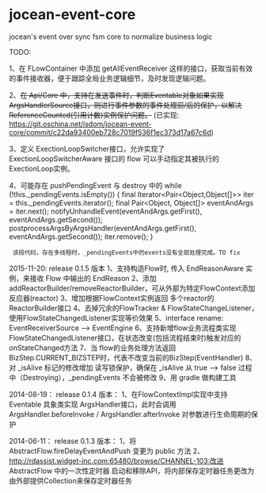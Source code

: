 jocean-event-core
==============

jocean's event over sync fsm core to normalize business logic

TODO:

  1、在 FLowContainer 中添加 getAllEventReceiver 这样的接口，获取当前有效的事件接收器，便于跟踪全局业务逻辑细节，及时发现逻辑问题。

  2、~~在 Api/Core 中，支持在发送事件时，判断Eventable对象如果实现 ArgsHandlerSource接口，则进行事件参数的事件处理前/后的保护，以解决ReferenceCounted(引用计数)实例保护问题。~~
    (已实现: https://git.oschina.net/isdom/jocean-event-core/commit/c22da93400eb728c7019f536f1ec373d17a67c6d)

  3、定义 ExectionLoopSwitcher接口，允许实现了 ExectionLoopSwitcherAware 接口的 flow 可以手动指定其被执行的 ExectionLoop实例。

  4、可能存在 pushPendingEvent 与 destroy 中的  while (!this._pendingEvents.isEmpty()) {
                final Iterator<Pair<Object,Object[]>> iter = this._pendingEvents.iterator();
                final Pair<Object, Object[]> eventAndArgs = iter.next();
                notifyUnhandleEvent(eventAndArgs.getFirst(), eventAndArgs.getSecond());
                postprocessArgsByArgsHandler(eventAndArgs.getFirst(), eventAndArgs.getSecond());
                iter.remove();
            }
            
     该段代码，存在多线程时，_pendingEvents中的events没有全部处理完成。TO fix
  
2015-11-20: release 0.1.5 版本
    1、支持构造Flow时, 传入 EndReasonAware 实例，来接收 Flow 中输出的 EndReason
    2、添加addReactorBuilder/removeReactorBuilder，可从外部为特定FlowContext添加反应器(reactor)
    3、增加根据FlowContext实例返回 多个reactor的 ReactorBuilder接口 
    4、去掉冗余的FlowTracker & FlowStateChangeListener，使用FlowStateChangedListener实现等价效果
    5、interface rename: EventReceiverSource --> EventEngine
    6、支持新增flow业务流程类实现FlowStateChangedListener接口，在状态改变(包括流程结束时)触发对应的onStateChanged方法
    7、当 flow的业务处理方法返回BizStep.CURRENT_BIZSTEP时，代表不改变当前的BizStep(EventHandler)
    8、对 _isAlive 标记的修改增加 读写锁保护，确保在 _isAlive 从 true --> false 过程中（Destroying），_pendingEvents 不会被修改
    9、用 gradle 做构建工具
    
2014-08-19： release 0.1.4 版本：
  1、在FlowContextImpl实现中支持 Eventable 具象类实现 ArgsHandler接口，此时会调用ArgsHandler.beforeInvoke / ArgsHandler.afterInvoke 对参数进行生命周期的保护

2014-06-11： release 0.1.3 版本：
  1、将 AbstractFlow.fireDelayEventAndPush 变更为 public 方法
  2、http://rdassist.widget-inc.com:65480/browse/CHANNEL-103:改进 AbstractFlow 中的一次性定时器 启动和移除API，将内部保存定时器任务更改为由外部提供Collection<Detachable>来保存定时器任务

